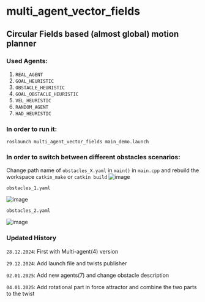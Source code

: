 # multi_agent_vector_fields
## Circular Fields based (almost global) motion planner

### Used Agents:
   1. `REAL_AGENT`
   2. `GOAL_HEURISTIC`
   3. `OBSTACLE_HEURISTIC`
   4. `GOAL_OBSTACLE_HEURISTIC`
   5. `VEL_HEURISTIC`
   6. `RANDOM_AGENT`
   7. `HAD_HEURISTIC`

### In order to run it:

`roslaunch multi_agent_vector_fields main_demo.launch`

### In order to switch between different obstacles scenarios:

Change path name of `obstacles_X.yaml` in `main()` in `main.cpp` and rebuild the workspace `catkin_make` or `catkin build` 
![image](https://github.com/user-attachments/assets/fde16450-744a-4e30-ae3c-5e423ab7a692)

`obstacles_1.yaml`

![image](https://github.com/user-attachments/assets/04ecbb64-f5ba-46c4-a3a0-3629fb6688cc)


`obstacles_2.yaml`

![image](https://github.com/user-attachments/assets/f2647f36-f48c-44f3-b5bb-559ca8ee0bf4)

### Updated History
`28.12.2024`: First with Multi-agent(4) version

`29.12.2024`: Add launch file and twists publisher

`02.01.2025`: Add new agents(7) and change obstacle description

`04.01.2025`: Add rotational part in force attractor and combine the two parts to the twist
